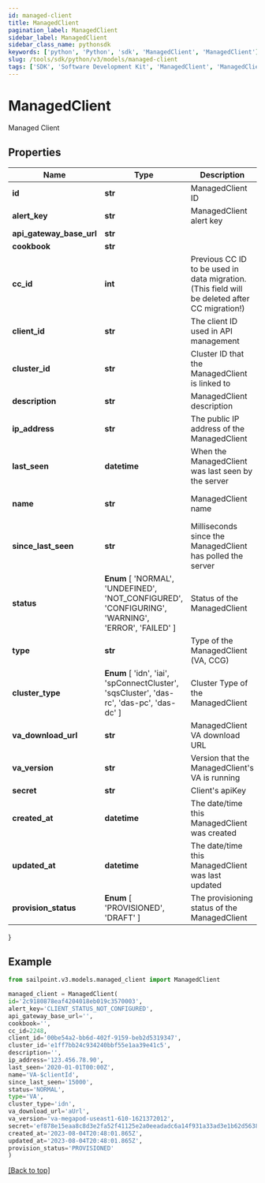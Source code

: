 ```yaml
---
id: managed-client
title: ManagedClient
pagination_label: ManagedClient
sidebar_label: ManagedClient
sidebar_class_name: pythonsdk
keywords: ['python', 'Python', 'sdk', 'ManagedClient', 'ManagedClient']
slug: /tools/sdk/python/v3/models/managed-client
tags: ['SDK', 'Software Development Kit', 'ManagedClient', 'ManagedClient']
---
```


# ManagedClient

Managed Client

## Properties

| Name | Type | Description | Notes |
| --- | --- | --- | --- |
| **id** | **str** | ManagedClient ID | [optional] [readonly] |
| **alert_key** | **str** | ManagedClient alert key | [optional] [readonly] |
| **api_gateway_base_url** | **str** |  | [optional] |
| **cookbook** | **str** |  | [optional] |
| **cc_id** | **int** | Previous CC ID to be used in data migration. (This field will be deleted after CC migration!) | [optional] |
| **client_id** | **str** | The client ID used in API management | [required] |
| **cluster_id** | **str** | Cluster ID that the ManagedClient is linked to | [required] |
| **description** | **str** | ManagedClient description | [required][default to ''] |
| **ip_address** | **str** | The public IP address of the ManagedClient | [optional] [readonly] |
| **last_seen** | **datetime** | When the ManagedClient was last seen by the server | [optional] [readonly] |
| **name** | **str** | ManagedClient name | [optional] [default to 'VA-$clientId'] |
| **since_last_seen** | **str** | Milliseconds since the ManagedClient has polled the server | [optional] [readonly] |
| **status** | **Enum** [ 'NORMAL', 'UNDEFINED', 'NOT_CONFIGURED', 'CONFIGURING', 'WARNING', 'ERROR', 'FAILED' ] | Status of the ManagedClient | [optional] [readonly] |
| **type** | **str** | Type of the ManagedClient (VA, CCG) | [required] |
| **cluster_type** | **Enum** [ 'idn', 'iai', 'spConnectCluster', 'sqsCluster', 'das-rc', 'das-pc', 'das-dc' ] | Cluster Type of the ManagedClient | [optional] [readonly] |
| **va_download_url** | **str** | ManagedClient VA download URL | [optional] [readonly] |
| **va_version** | **str** | Version that the ManagedClient's VA is running | [optional] [readonly] |
| **secret** | **str** | Client's apiKey | [optional] |
| **created_at** | **datetime** | The date/time this ManagedClient was created | [optional] |
| **updated_at** | **datetime** | The date/time this ManagedClient was last updated | [optional] |
| **provision_status** | **Enum** [ 'PROVISIONED', 'DRAFT' ] | The provisioning status of the ManagedClient | [optional] [readonly] |

}

## Example

```python
from sailpoint.v3.models.managed_client import ManagedClient

managed_client = ManagedClient(
id='2c9180878eaf4204018eb019c3570003',
alert_key='CLIENT_STATUS_NOT_CONFIGURED',
api_gateway_base_url='',
cookbook='',
cc_id=2248,
client_id='00be54a2-bb6d-402f-9159-beb2d5319347',
cluster_id='e1ff7bb24c934240bbf55e1aa39e41c5',
description='',
ip_address='123.456.78.90',
last_seen='2020-01-01T00:00Z',
name='VA-$clientId',
since_last_seen='15000',
status='NORMAL',
type='VA',
cluster_type='idn',
va_download_url='aUrl',
va_version='va-megapod-useast1-610-1621372012',
secret='ef878e15eaa8c8d3e2fa52f41125e2a0eeadadc6a14f931a33ad3e1b62d56381',
created_at='2023-08-04T20:48:01.865Z',
updated_at='2023-08-04T20:48:01.865Z',
provision_status='PROVISIONED'
)

```

[[Back to top]](#)
